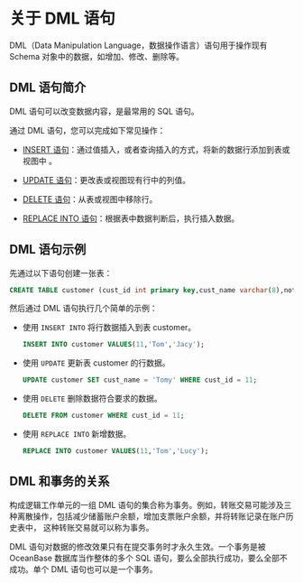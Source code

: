 # 关于 DML 语句

DML（Data Manipulation Language，数据操作语言）语句用于操作现有 Schema 对象中的数据，如增加、修改、删除等。

## DML 语句简介

DML 语句可以改变数据内容，是最常用的 SQL 语句。

通过 DML 语句，您可以完成如下常见操作：

* [INSERT 语句](../1.dml-statement/2.insert-statement-2.md)：通过值插入，或者查询插入的方式，将新的数据行添加到表或视图中 。

* [UPDATE 语句](../1.dml-statement/3.about-update-statements-2.md)：更改表或视图现有行中的列值。

* [DELETE 语句](../1.dml-statement/4.about-the-delete-statement-2.md)：从表或视图中移除行。

* [REPLACE INTO 语句](../1.dml-statement/5.replace-into-statements-1.md)：根据表中数据判断后，执行插入数据。

## DML 语句示例

先通过以下语句创建一张表：

```sql
CREATE TABLE customer (cust_id int primary key,cust_name varchar(8),note varchar(512));
```

然后通过 DML 语句执行几个简单的示例：

* 使用 `INSERT INTO` 将行数据插入到表 customer。

  ```sql
  INSERT INTO customer VALUES(11,'Tom','Jacy');
  ```

* 使用 `UPDATE` 更新表 customer 的行数据。

  ```sql
  UPDATE customer SET cust_name = 'Tomy' WHERE cust_id = 11;
  ```

* 使用 `DELETE` 删除数据符合要求的数据。

  ```sql
  DELETE FROM customer WHERE cust_id = 11;
  ```

* 使用 `REPLACE INTO` 新增数据。

  ```sql
  REPLACE INTO customer VALUES(11,'Tom','Lucy');
  ```

## DML 和事务的关系

​构成逻辑工作单元的一组 DML 语句的集合称为事务。例如，转账交易可能涉及三种离散操作，包括减少储蓄账户余额，增加支票账户余额，并将转账记录在账户历史表中， 这种转账交易就可以称为事务。

DML 语句对数据的修改效果只有在提交事务时才永久生效。一个事务是被 OceanBase 数据库当作整体的多个 SQL 语句，要么全部执行成功，要么全部不成功。单个 DML 语句也可以是一个事务。
